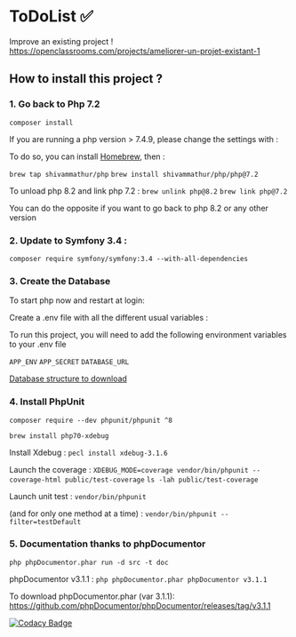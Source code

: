 ToDoList ✅
========

Improve an existing project !
https://openclassrooms.com/projects/ameliorer-un-projet-existant-1


## How to install this project ?

### 1. Go back to Php 7.2

`composer install`

If you are running a php version > 7.4.9, please change the settings with :

To do so, you can install [Homebrew](https://brew.sh/), then :

`brew tap shivammathur/php`
`brew install shivammathur/php/php@7.2`

To unload php 8.2 and link php 7.2 : 
`brew unlink php@8.2`
`brew link php@7.2`

You can do the opposite if you want to go back to php 8.2 or any other version

### 2. Update to Symfony 3.4 :
`composer require symfony/symfony:3.4 --with-all-dependencies`


### 3. Create the Database


To start php now and restart at login:

Create a .env file with all the different usual variables :

To run this project, you will need to add the following environment variables to your .env file

`APP_ENV`
`APP_SECRET`
`DATABASE_URL`

[Database structure to download](./toDoList.sql)


### 4. Install PhpUnit

`composer require --dev phpunit/phpunit ^8`


`brew install php70-xdebug`

Install Xdebug :
`pecl install xdebug-3.1.6`

Launch the coverage :
`XDEBUG_MODE=coverage vendor/bin/phpunit --coverage-html public/test-coverage`
`ls -lah public/test-coverage`

Launch unit test :
`vendor/bin/phpunit`

(and for only one method at a time) :
`vendor/bin/phpunit --filter=testDefault`

### 5. Documentation thanks to phpDocumentor

`php phpDocumentor.phar run -d src -t doc`

phpDocumentor v3.1.1 :
`php phpDocumentor.phar phpDocumentor v3.1.1`

To download phpDocumentor.phar (var 3.1.1): https://github.com/phpDocumentor/phpDocumentor/releases/tag/v3.1.1


[![Codacy Badge](https://app.codacy.com/project/badge/Grade/6409db3962814f1caec254713b0e560c)](https://app.codacy.com/gh/Juchri/P8_18052023/dashboard?utm_source=gh&utm_medium=referral&utm_content=&utm_campaign=Badge_grade)
